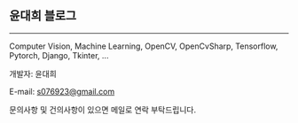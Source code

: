 ## 윤대희 블로그
------------

Computer Vision, Machine Learning, OpenCV, OpenCvSharp, Tensorflow, Pytorch, Django, Tkinter, ...

개발자: 윤대희

E-mail: s076923@gmail.com

문의사항 및 건의사항이 있으면 메일로 연락 부탁드립니다.
